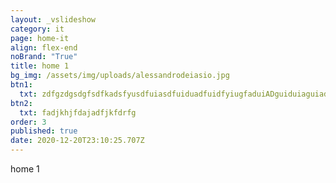 ```yaml
---
layout: _vslideshow
category: it
page: home-it
align: flex-end
noBrand: "True"
title: home 1
bg_img: /assets/img/uploads/alessandrodeiasio.jpg
btn1:
  txt: zdfgzdgsdgfsdfkadsfyusdfuiasdfuiduadfuidfyiugfaduiADguiduiaguiadfuigiaadf
btn2:
  txt: fadjkhjfdajadfjkfdrfg
order: 3
published: true
date: 2020-12-20T23:10:25.707Z
---
```

home 1